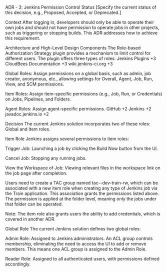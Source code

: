 ADR - 3: Jenkins Permission Control
Status
​[Specify the current status of this decision, e.g., Proposed, Accepted, or Deprecated.]​

Context
After logging in, developers should only be able to operate their own jobs and should not have permission to operate jobs in other projects, such as triggering or stopping builds. This ADR addresses how to achieve this requirement.​

Architecture and High-Level Design
Components
The Role-based Authorization Strategy plugin provides a mechanism to limit control for different users. The plugin offers three types of roles:​
Jenkins Plugins
+3
CloudBees Documentation
+3
wiki.jenkins-ci.org
+3

Global Roles: Assign permissions on a global basis, such as admin, job creator, anonymous, etc., allowing settings for Overall, Agent, Job, Run, View, and SCM permissions.​

Item Roles: Assign item-specific permissions (e.g., Job, Run, or Credentials) on Jobs, Pipelines, and Folders.​

Agent Roles: Assign agent-specific permissions.​
GitHub
+2
Jenkins
+2
javadoc.jenkins.io
+2

Decision
The current Jenkins solution incorporates two of these roles: Global and Item roles.​

Item Role
Jenkins assigns several permissions to item roles:​

Trigger Job: Launching a job by clicking the Build Now button from the UI.​

Cancel Job: Stopping any running jobs.​

View the Workspace of Job: Viewing relevant files in the workspace link on the job page after completion.​

Users need to create a TAC group named tac-<SystemId>-dev-train-rw, which can be associated with a new item role when creating any type of Jenkins job via the Train application. This association grants the permissions listed above. The permission is applied at the folder level, meaning only the jobs under that folder can be operated.​

​Note: The item role also grants users the ability to add credentials, which is covered in another ADR.​

Global Role
The current Jenkins solution defines two global roles:​

Admin Role: Assigned to Jenkins administrators. An ACL group controls membership, eliminating the need to access the UI to add or remove members. This means one ACL group is assigned to the Admin Role.​

Reader Role: Assigned to all authenticated users, with permissions defined accordingly.